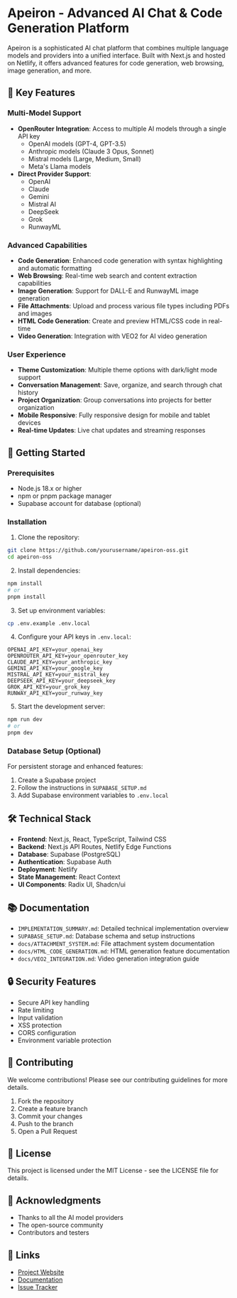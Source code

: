 # Apeiron - Advanced AI Chat & Code Generation Platform

Apeiron is a sophisticated AI chat platform that combines multiple language models and providers into a unified interface. Built with Next.js and hosted on Netlify, it offers advanced features for code generation, web browsing, image generation, and more.

## 🌟 Key Features

### Multi-Model Support
- **OpenRouter Integration**: Access to multiple AI models through a single API key
  - OpenAI models (GPT-4, GPT-3.5)
  - Anthropic models (Claude 3 Opus, Sonnet)
  - Mistral models (Large, Medium, Small)
  - Meta's Llama models
- **Direct Provider Support**:
  - OpenAI
  - Claude
  - Gemini
  - Mistral AI
  - DeepSeek
  - Grok
  - RunwayML

### Advanced Capabilities
- **Code Generation**: Enhanced code generation with syntax highlighting and automatic formatting
- **Web Browsing**: Real-time web search and content extraction capabilities
- **Image Generation**: Support for DALL-E and RunwayML image generation
- **File Attachments**: Upload and process various file types including PDFs and images
- **HTML Code Generation**: Create and preview HTML/CSS code in real-time
- **Video Generation**: Integration with VEO2 for AI video generation

### User Experience
- **Theme Customization**: Multiple theme options with dark/light mode support
- **Conversation Management**: Save, organize, and search through chat history
- **Project Organization**: Group conversations into projects for better organization
- **Mobile Responsive**: Fully responsive design for mobile and tablet devices
- **Real-time Updates**: Live chat updates and streaming responses

## 🚀 Getting Started

### Prerequisites
- Node.js 18.x or higher
- npm or pnpm package manager
- Supabase account for database (optional)

### Installation

1. Clone the repository:
```bash
git clone https://github.com/yourusername/apeiron-oss.git
cd apeiron-oss
```

2. Install dependencies:
```bash
npm install
# or
pnpm install
```

3. Set up environment variables:
```bash
cp .env.example .env.local
```

4. Configure your API keys in `.env.local`:
```env
OPENAI_API_KEY=your_openai_key
OPENROUTER_API_KEY=your_openrouter_key
CLAUDE_API_KEY=your_anthropic_key
GEMINI_API_KEY=your_google_key
MISTRAL_API_KEY=your_mistral_key
DEEPSEEK_API_KEY=your_deepseek_key
GROK_API_KEY=your_grok_key
RUNWAY_API_KEY=your_runway_key
```

5. Start the development server:
```bash
npm run dev
# or
pnpm dev
```

### Database Setup (Optional)
For persistent storage and enhanced features:
1. Create a Supabase project
2. Follow the instructions in `SUPABASE_SETUP.md`
3. Add Supabase environment variables to `.env.local`

## 🛠️ Technical Stack

- **Frontend**: Next.js, React, TypeScript, Tailwind CSS
- **Backend**: Next.js API Routes, Netlify Edge Functions
- **Database**: Supabase (PostgreSQL)
- **Authentication**: Supabase Auth
- **Deployment**: Netlify
- **State Management**: React Context
- **UI Components**: Radix UI, Shadcn/ui

## 📚 Documentation

- `IMPLEMENTATION_SUMMARY.md`: Detailed technical implementation overview
- `SUPABASE_SETUP.md`: Database schema and setup instructions
- `docs/ATTACHMENT_SYSTEM.md`: File attachment system documentation
- `docs/HTML_CODE_GENERATION.md`: HTML generation feature documentation
- `docs/VEO2_INTEGRATION.md`: Video generation integration guide

## 🔒 Security Features

- Secure API key handling
- Rate limiting
- Input validation
- XSS protection
- CORS configuration
- Environment variable protection

## 🤝 Contributing

We welcome contributions! Please see our contributing guidelines for more details.

1. Fork the repository
2. Create a feature branch
3. Commit your changes
4. Push to the branch
5. Open a Pull Request

## 📄 License

This project is licensed under the MIT License - see the LICENSE file for details.

## 🙏 Acknowledgments

- Thanks to all the AI model providers
- The open-source community
- Contributors and testers

## 🔗 Links

- [Project Website](https://apeiron.app)
- [Documentation](https://docs.apeiron.app)
- [Issue Tracker](https://github.com/yourusername/apeiron-oss/issues)
